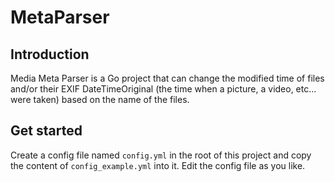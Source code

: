 # MetaParser

## Introduction

Media Meta Parser is a Go project that can change the modified time of files and/or their EXIF DateTimeOriginal (the time when a picture, a video, etc... were taken) based on the name of the files.

## Get started

Create a config file named `config.yml` in the root of this project and copy the content of `config_example.yml` into it. Edit the config file as you like.
